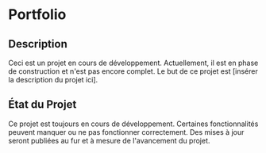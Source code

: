 # Portfolio

## Description

Ceci est un projet en cours de développement. Actuellement, il est en phase de construction et n'est pas encore complet. Le but de ce projet est [insérer la description du projet ici].

## État du Projet

Ce projet est toujours en cours de développement. Certaines fonctionnalités peuvent manquer ou ne pas fonctionner correctement. Des mises à jour seront publiées au fur et à mesure de l'avancement du projet.
